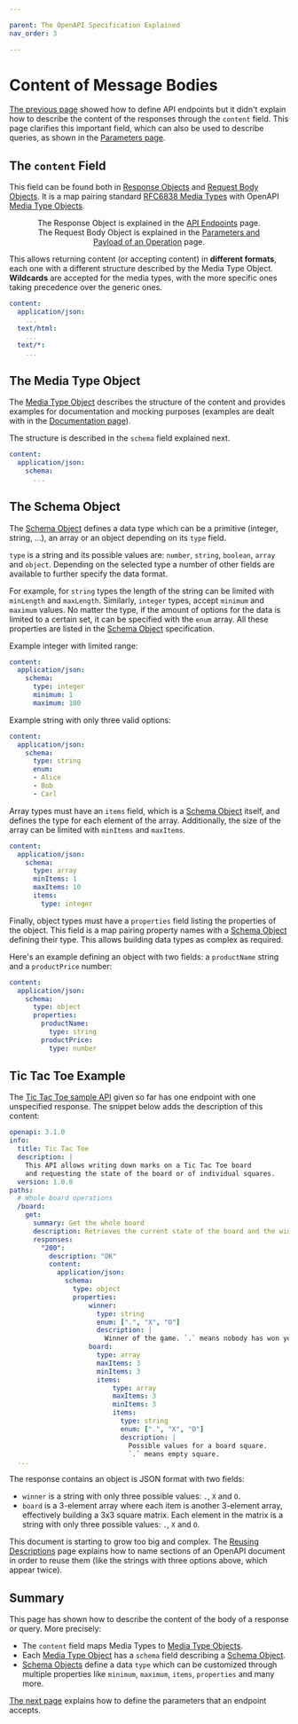 ```yaml
---

parent: The OpenAPI Specification Explained
nav_order: 3

---
```


# Content of Message Bodies

[The previous page](specification-paths.md) showed how to define API endpoints but it didn't explain how to describe the content of the responses through the `content` field. This page clarifies this important field, which can also be used to describe queries, as shown in the [Parameters page](specification-parameters.md).

## The `content` Field

This field can be found both in [Response Objects](https://spec.openapis.org/oas/v3.1.0#responseObject) and [Request Body Objects](https://spec.openapis.org/oas/v3.1.0#requestBodyObject). It is a map pairing standard [RFC6838 Media Types](https://tools.ietf.org/html/rfc6838) with OpenAPI [Media Type Objects](https://spec.openapis.org/oas/v3.1.0#mediaTypeObject).

<figure style="text-align:center">
  <object type="image/svg+xml" data="img/content-field.svg"></object>
  <figcaption>The Response Object is explained in the <a href="specification-paths.html">API Endpoints</a> page.<br/>The Request Body Object is explained in the <a href="specification-parameters.html">Parameters and Payload of an Operation</a> page.</figcaption>
</figure>

This allows returning content (or accepting content) in **different formats**, each one with a different structure described by the Media Type Object. **Wildcards** are accepted for the media types, with the more specific ones taking precedence over the generic ones.

```yaml
content:
  application/json:
    ...
  text/html:
    ...
  text/*:
    ...
```

## The Media Type Object

The [Media Type Object](https://spec.openapis.org/oas/v3.1.0#mediaTypeObject) describes the structure of the content and provides examples for documentation and mocking purposes (examples are dealt with in the [Documentation page](specification-docs.md)).

The structure is described in the `schema` field explained next.

```yaml
content:
  application/json:
    schema:
      ...
```

## The Schema Object

The [Schema Object](https://spec.openapis.org/oas/v3.1.0#schemaObject) defines a data type which can be a primitive (integer, string, ...), an array or an object depending on its `type` field.

`type` is a string and its possible values are: `number`, `string`, `boolean`, `array` and `object`. Depending on the selected type a number of other fields are available to further specify the data format.

For example, for `string` types the length of the string can be limited with `minLength` and `maxLength`. Similarly, `integer` types, accept `minimum` and `maximum` values. No matter the type, if the amount of options for the data is limited to a certain set, it can be specified with the `enum` array. All these properties are listed in the [Schema Object](https://spec.openapis.org/oas/v3.1.0#schemaObject) specification.


Example integer with limited range:

```yaml
content:
  application/json:
    schema:
      type: integer
      minimum: 1
      maximum: 100
```

Example string with only three valid options:

```yaml
content:
  application/json:
    schema:
      type: string
      enum:
      - Alice
      - Bob
      - Carl
```

Array types must have an `items` field, which is a [Schema Object](https://spec.openapis.org/oas/v3.1.0#schemaObject) itself, and defines the type for each element of the array. Additionally, the size of the array can be limited with `minItems` and `maxItems`.

```yaml
content:
  application/json:
    schema:
      type: array
      minItems: 1
      maxItems: 10
      items:
        type: integer
```

Finally, object types must have a `properties` field listing the properties of the object. This field is a map pairing property names with a [Schema Object](https://spec.openapis.org/oas/v3.1.0#schemaObject) defining their type. This allows building data types as complex as required.

Here's an example defining an object with two fields: a `productName` string and a `productPrice` number:

```yaml
content:
  application/json:
    schema:
      type: object
      properties:
        productName:
          type: string
        productPrice:
          type: number
```

## Tic Tac Toe Example

The [Tic Tac Toe sample API](examples/tictactoe.yaml) given so far has one endpoint with one unspecified response. The snippet below adds the description of this content:

```yaml
openapi: 3.1.0
info:
  title: Tic Tac Toe
  description: |
    This API allows writing down marks on a Tic Tac Toe board
    and requesting the state of the board or of individual squares.
  version: 1.0.0
paths:
  # Whole board operations
  /board:
    get:
      summary: Get the whole board
      description: Retrieves the current state of the board and the winner.
      responses:
        "200":
          description: "OK"
          content:
            application/json:
              schema:
                type: object
                properties:
                    winner:
                      type: string
                      enum: [".", "X", "O"]
                      description: |
                        Winner of the game. `.` means nobody has won yet.
                    board:
                      type: array
                      maxItems: 3
                      minItems: 3
                      items:
                          type: array
                          maxItems: 3
                          minItems: 3
                          items:
                            type: string
                            enum: [".", "X", "O"]
                            description: |
                              Possible values for a board square.
                              `.` means empty square.
  ...
```

The response contains an object is JSON format with two fields:

- `winner` is a string with only three possible values: `.`, `X` and `O`.
- `board` is a 3-element array where each item is another 3-element array, effectively building a 3x3 square matrix. Each element in the matrix is a string with only three possible values: `.`, `X` and `O`.

This document is starting to grow too big and complex. The [Reusing Descriptions](specification-components.md) page explains how to name sections of an OpenAPI document in order to reuse them (like the strings with three options above, which appear twice).

## Summary

This page has shown how to describe the content of the body of a response or query. More precisely:

- The `content` field maps Media Types to [Media Type Objects](https://spec.openapis.org/oas/v3.1.0#mediaTypeObject).
- Each [Media Type Object](https://spec.openapis.org/oas/v3.1.0#mediaTypeObject) has a `schema` field describing a [Schema Object](https://spec.openapis.org/oas/v3.1.0#schemaObject).
- [Schema Objects](https://spec.openapis.org/oas/v3.1.0#schemaObject) define a data `type` which can be customized through multiple properties like `minimum`, `maximum`, `items`, `properties` and many more.

[The next page](specification-parameters.md) explains how to define the parameters that an endpoint accepts.
